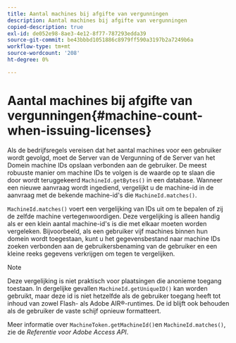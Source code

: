 ```yaml
---
title: Aantal machines bij afgifte van vergunningen
description: Aantal machines bij afgifte van vergunningen
copied-description: true
exl-id: de052e98-8ae3-4e12-8f77-787293edda39
source-git-commit: be43bbbd1051886c8979ff590a3197b2a7249b6a
workflow-type: tm+mt
source-wordcount: '208'
ht-degree: 0%

---
```


# Aantal machines bij afgifte van vergunningen{#machine-count-when-issuing-licenses}

Als de bedrijfsregels vereisen dat het aantal machines voor een gebruiker wordt gevolgd, moet de Server van de Vergunning of de Server van het Domein machine IDs opslaan verbonden aan de gebruiker. De meest robuuste manier om machine IDs te volgen is de waarde op te slaan die door wordt teruggekeerd `MachineId.getBytes()` in een database. Wanneer een nieuwe aanvraag wordt ingediend, vergelijkt u de machine-id in de aanvraag met de bekende machine-id&#39;s die `MachineId.matches()`.

`MachineId.matches()` voert een vergelijking van IDs uit om te bepalen of zij de zelfde machine vertegenwoordigen. Deze vergelijking is alleen handig als er een klein aantal machine-id&#39;s is die met elkaar moeten worden vergeleken. Bijvoorbeeld, als een gebruiker vijf machines binnen hun domein wordt toegestaan, kunt u het gegevensbestand naar machine IDs zoeken verbonden aan de gebruikersbenaming van de gebruiker en een kleine reeks gegevens verkrijgen om tegen te vergelijken.

>[!NOTE]
>
>Deze vergelijking is niet praktisch voor plaatsingen die anonieme toegang toestaan. In dergelijke gevallen `MachineId.getUniqueID()` kan worden gebruikt, maar deze id is niet hetzelfde als de gebruiker toegang heeft tot inhoud van zowel Flash- als Adobe AIR®-runtimes. De id blijft ook behouden als de gebruiker de vaste schijf opnieuw formatteert.

Meer informatie over `MachineToken.getMachineId()`en `MachineId.matches()`, zie de *Referentie voor Adobe Access API*.

